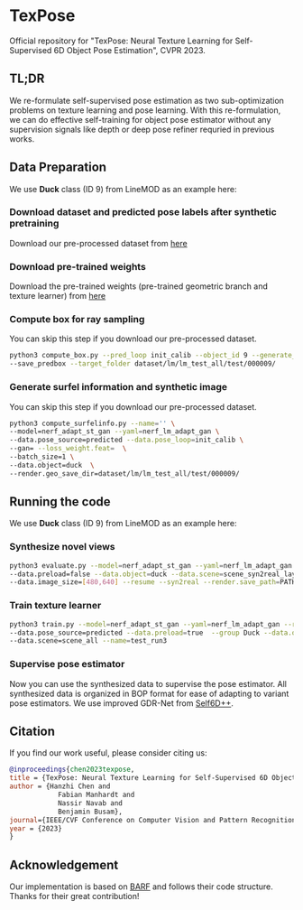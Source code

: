 # TexPose
Official repository for "TexPose: Neural Texture Learning for Self-Supervised 6D Object Pose Estimation", CVPR 2023.
  

## TL;DR
We re-formulate self-supervised pose estimation as two sub-optimization problems on texture learning and pose learning. 
With this re-formulation, we can do effective self-training for object pose estimator without any supervision signals like depth or deep pose refiner requried in previous works.

## Data Preparation
We use **Duck** class (ID 9) from LineMOD as an example here:

### Download dataset and predicted pose labels after synthetic pretraining
Download our pre-processed dataset from [here](https://1drv.ms/u/s!AsKJ8uQTZ3xog4lvNAXArr9m0B9-cQ?e=Zy1Fcr) 

### Download pre-trained weights
Download the pre-trained weights (pre-trained geometric branch and texture learner) from [here](https://1drv.ms/u/s!AsKJ8uQTZ3xog4lwxvR4Ol4YwlCnGw?e=kX66Nq) 

### Compute box for ray sampling
You can skip this step if you download our pre-processed dataset.
```bash
python3 compute_box.py --pred_loop init_calib --object_id 9 --generate_pred \
--save_predbox --target_folder dataset/lm/lm_test_all/test/000009/
```

### Generate surfel information and synthetic image
You can skip this step if you download our pre-processed dataset.
```bash
python3 compute_surfelinfo.py --name='' \
--model=nerf_adapt_st_gan --yaml=nerf_lm_adapt_gan \
--data.pose_source=predicted --data.pose_loop=init_calib \
--gan= --loss_weight.feat=  \
--batch_size=1 \
--data.object=duck  \
--render.geo_save_dir=dataset/lm/lm_test_all/test/000009/
```

## Running the code
We use **Duck** class (ID 9) from LineMOD as an example here:

### Synthesize novel views
```bash
python3 evaluate.py --model=nerf_adapt_st_gan --yaml=nerf_lm_adapt_gan --batch_size=1  
--data.preload=false --data.object=duck --data.scene=scene_syn2real_layer --name=test_run3 \
--data.image_size=[480,640] --resume --syn2real --render.save_path=PATH/YOU/WANT/TO/SAVE/
```

### Train texture learner
```bash
python3 train.py --model=nerf_adapt_st_gan --yaml=nerf_lm_adapt_gan --resume_pretrain \
--data.pose_source=predicted --data.preload=true  --group Duck --data.object=duck \
--data.scene=scene_all --name=test_run3
```

### Supervise pose estimator
Now you can use the synthesized data to supervise the pose estimator. All synthesized data is organized in BOP format for ease of adapting to variant pose estimators. We use improved GDR-Net from [Self6D++](https://github.com/THU-DA-6D-Pose-Group/self6dpp).

## Citation

If you find our work useful, please consider citing us:
```bibtex
@inproceedings{chen2023texpose,
title = {TexPose: Neural Texture Learning for Self-Supervised 6D Object Pose Estimation},
author = {Hanzhi Chen and
            Fabian Manhardt and
            Nassir Navab and
            Benjamin Busam},
journal={IEEE/CVF Conference on Computer Vision and Pattern Recognition (CVPR)},
year = {2023}
}
```

## Acknowledgement
Our implementation is based on [BARF](https://github.com/chenhsuanlin/bundle-adjusting-NeRF) and follows their code structure. Thanks for their great contribution!


